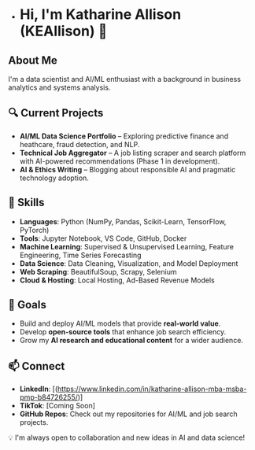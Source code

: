 - # Hi, I'm Katharine Allison (KEAllison) 👋

## About Me
I'm a data scientist and AI/ML enthusiast with a background in business analytics and systems analysis. 

## 🔍 Current Projects
- **AI/ML Data Science Portfolio** – Exploring predictive finance and heathcare, fraud detection, and NLP.
- **Technical Job Aggregator** – A job listing scraper and search platform with AI-powered recommendations (Phase 1 in development).
- **AI & Ethics Writing** – Blogging about responsible AI and pragmatic technology adoption.

## 🚀 Skills
- **Languages**: Python (NumPy, Pandas, Scikit-Learn, TensorFlow, PyTorch)
- **Tools**: Jupyter Notebook, VS Code, GitHub, Docker
- **Machine Learning**: Supervised & Unsupervised Learning, Feature Engineering, Time Series Forecasting
- **Data Science**: Data Cleaning, Visualization, and Model Deployment
- **Web Scraping**: BeautifulSoup, Scrapy, Selenium
- **Cloud & Hosting**: Local Hosting, Ad-Based Revenue Models

## 📌 Goals
- Build and deploy AI/ML models that provide **real-world value**.
- Develop **open-source tools** that enhance job search efficiency.
- Grow my **AI research and educational content** for a wider audience.

## 📫 Connect
- **LinkedIn**: [(https://www.linkedin.com/in/katharine-allison-mba-msba-pmp-b84726255/)]
- **TikTok**: [Coming Soon]
- **GitHub Repos**: Check out my repositories for AI/ML and job search projects.

💡 I'm always open to collaboration and new ideas in AI and data science!
